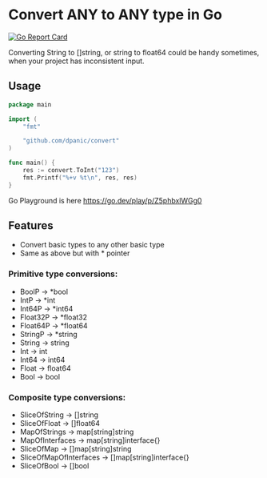 # Convert ANY to ANY type in Go

[![Go Report Card](https://goreportcard.com/badge/github.com/dpanic/conv)](https://goreportcard.com/report/github.com/dpanic/any)

Converting String to []string, or string to float64 could be handy sometimes, when your project has inconsistent input.

## Usage
``` Go
package main

import (
	"fmt"

	"github.com/dpanic/convert"
)

func main() {
	res := convert.ToInt("123")
	fmt.Printf("%+v %t\n", res, res)
}
```

Go Playground is here https://go.dev/play/p/Z5phbxlWGg0


## Features
* Convert basic types to any other basic type
* Same as above but with * pointer

### Primitive type conversions:
* BoolP -> *bool
* IntP -> *int
* Int64P -> *int64
* Float32P -> *float32
* Float64P -> *float64
* StringP -> *string
* String -> string
* Int -> int
* Int64 -> int64
* Float -> float64
* Bool -> bool

### Composite type conversions:
* SliceOfString -> []string
* SliceOfFloat -> []float64
* MapOfStrings -> map[string]string
* MapOfInterfaces -> map[string]interface{}
* SliceOfMap -> []map[string]string
* SliceOfMapOfInterfaces -> []map[string]interface{}
* SliceOfBool -> []bool
